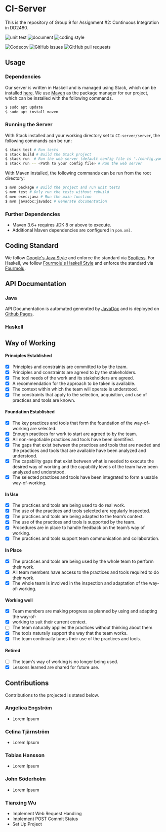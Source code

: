 # CI-Server

This is the repository of Group 9 for Assignment #2: Continuous Integration in DD2480.

![unit test](https://github.com/TerenceNg03/CI-Server/actions/workflows/test.yml/badge.svg)
![document](https://github.com/TerenceNg03/CI-Server/actions/workflows/docs.yml/badge.svg)
![coding style](https://github.com/TerenceNg03/CI-Server/actions/workflows/style.yml/badge.svg)

![Codecov](https://img.shields.io/codecov/c/github/TerenceNg03/CI-Server)
![GitHub issues](https://img.shields.io/github/issues/TerenceNg03/CI-Server)
![GitHub pull requests](https://img.shields.io/github/issues-pr/TerenceNg03/CI-Server)

## Usage

### Dependencies

Our server is written in Haskell and is managed using Stack, which can be installed [here](https://docs.haskellstack.org/en/stable/). We use [Maven](https://maven.apache.org/) as the package manager for our project, which can be installed with the following commands.

```sh
$ sudo apt update
$ sudo apt install maven
```

### Running the Server

With Stack installed and your working directory set to `CI-server/server`, the following commands can be run:

```sh
$ stack test # Run tests
$ stack build # Build the Stack project
$ stack run  # Run the web server (default config file is "./config.yaml")
$ stack run -- <Path to your config file> # Run the web server
```

With Maven installed, the following commands can be run from the root directory:

```sh
$ mvn package # Build the project and run unit tests
$ mvn test # Only run the tests without rebuild
$ mvn exec:java # Run the main function
$ mvn javadoc:javadoc # Generate documentation
```

### Further Dependencies

- Maven 3.6+ requires JDK 8 or above to execute.
- Additional Maven dependencies are configured in `pom.xml`.

## Coding Standard

We follow [Google's Java Style](https://github.com/diffplug/spotless/tree/main/plugin-maven#google-java-format) and enforce the standard via [Spotless](https://github.com/diffplug/spotless). For Haskell, we follow [Fourmolu's Haskell Style](https://fourmolu.github.io/) and enforce the standard via [Fourmolu](https://hackage.haskell.org/package/fourmolu).

## API Documentation

### Java

API Documentation is automated generated by [JavaDoc](https://docs.oracle.com/javase/8/docs/technotes/tools/windows/javadoc.html) and is deployed on [Github Pages](https://terenceng03.github.io/CI-Server/project-reports.html).

### Haskell

## Way of Working

#### Principles Established

- [x] Principles and constraints are committed to by the team.
- [x] Principles and constraints are agreed to by the stakeholders.
- [x] The tool needs of the work and its stakeholders are agreed.
- [x] A recommendation for the approach to be taken is available.
- [x] The context within which the team will operate is understood.
- [x] The constraints that apply to the selection, acquisition, and use of practices and tools are known.

#### Foundation Established

- [x] The key practices and tools that form the foundation of the way-of-working are selected.
- [x] Enough practices for work to start are agreed to by the team.
- [x] All non-negotiable practices and tools have been identified.
- [x] The gaps that exist between the practices and tools that are needed and the practices and tools that are available have been analyzed and understood.
- [x] The capability gaps that exist between what is needed to execute the desired way of working and the capability levels of the team have been analyzed and understood.
- [x] The selected practices and tools have been integrated to form a usable way-of-working.

#### In Use

- [x] The practices and tools are being used to do real work.
- [x] The use of the practices and tools selected are regularly inspected.
- [x] The practices and tools are being adapted to the team’s context.
- [x] The use of the practices and tools is supported by the team.
- [x] Procedures are in place to handle feedback on the team’s way of working.
- [x] The practices and tools support team communication and collaboration.

#### In Place

- [x] The practices and tools are being used by the whole team to perform their work.
- [x] All team members have access to the practices and tools required to do their work.
- [x] The whole team is involved in the inspection and adaptation of the way-of-working.

#### Working well

- [x] Team members are making progress as planned by using and adapting the way-of-
- [x] working to suit their current context.
- [ ] The team naturally applies the practices without thinking about them.
- [x] The tools naturally support the way that the team works.
- [x] The team continually tunes their use of the practices and tools.

#### Retired

- [ ] The team's way of working is no longer being used.
- [x] Lessons learned are shared for future use.

## Contributions

Contributions to the projected is stated below.

### Angelica Engström

- Lorem Ipsum

### Celina Tjärnström

- Lorem Ipsum

### Tobias Hansson

- Lorem Ipsum

### John Söderholm

- Lorem Ipsum

### Tianxing Wu

- Implement Web Request Handling
- Implement POST Commit Status
- Set Up Project

